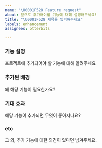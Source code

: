 ```yaml
---
name: "\U0001F528 Feature request"
about: 앞으로 추가해야할 기능에 대해 설명해주세요!
title: "\U0001F528 제목을 입력해주세요"
labels: enhancement
assignees: otterbits

---
```


### 기능 설명

프로젝트에 추가되어야 할 기능에 대해 알려주세요

### 추가된 배경

왜 해당 기능이 필요한가요?

### 기대 효과

해당 기능이 추가되면 무엇이 좋아지나요?

### etc

그 외, 추가 기능에 대한 의견이 있다면 남겨주세요.
